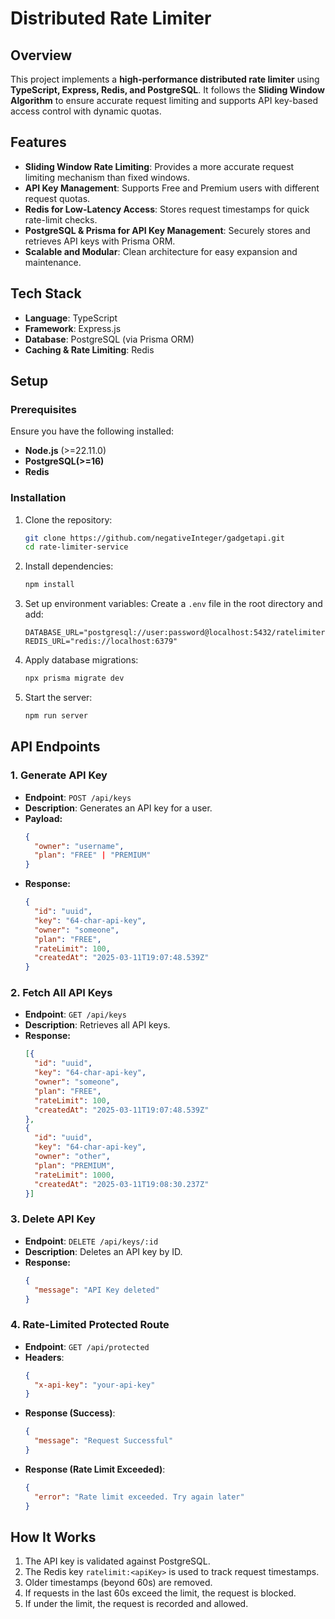 # Distributed Rate Limiter

## Overview
This project implements a **high-performance distributed rate limiter** using **TypeScript, Express, Redis, and PostgreSQL**. It follows the **Sliding Window Algorithm** to ensure accurate request limiting and supports API key-based access control with dynamic quotas.

## Features
- **Sliding Window Rate Limiting**: Provides a more accurate request limiting mechanism than fixed windows.
- **API Key Management**: Supports Free and Premium users with different request quotas.
- **Redis for Low-Latency Access**: Stores request timestamps for quick rate-limit checks.
- **PostgreSQL & Prisma for API Key Management**: Securely stores and retrieves API keys with Prisma ORM.
- **Scalable and Modular**: Clean architecture for easy expansion and maintenance.

## Tech Stack
- **Language**: TypeScript
- **Framework**: Express.js
- **Database**: PostgreSQL (via Prisma ORM)
- **Caching & Rate Limiting**: Redis

## Setup
### Prerequisites
Ensure you have the following installed:
- **Node.js** (>=22.11.0)
- **PostgreSQL(>=16)**
- **Redis**

### Installation
1. Clone the repository:
   ```sh
   git clone https://github.com/negativeInteger/gadgetapi.git
   cd rate-limiter-service
   ```
2. Install dependencies:
   ```sh
   npm install
   ```
3. Set up environment variables:
   Create a `.env` file in the root directory and add:
   ```env
   DATABASE_URL="postgresql://user:password@localhost:5432/ratelimiter"
   REDIS_URL="redis://localhost:6379"
   ```
4. Apply database migrations:
   ```sh
   npx prisma migrate dev
   ```
5. Start the server:
   ```sh
   npm run server
   ```

## API Endpoints
### 1. **Generate API Key**
- **Endpoint**: `POST /api/keys`
- **Description**: Generates an API key for a user.
- **Payload:**
  ```json
  {
    "owner": "username",
    "plan": "FREE" | "PREMIUM"
  }
  ```
- **Response:**
  ```json
  {
    "id": "uuid",
    "key": "64-char-api-key",
    "owner": "someone",
    "plan": "FREE",
    "rateLimit": 100,
    "createdAt": "2025-03-11T19:07:48.539Z"
  }
  ```

### 2. **Fetch All API Keys**
- **Endpoint**: `GET /api/keys`
- **Description**: Retrieves all API keys.
- **Response:**
  ```json
  [{
    "id": "uuid",
    "key": "64-char-api-key",
    "owner": "someone",
    "plan": "FREE",
    "rateLimit": 100,
    "createdAt": "2025-03-11T19:07:48.539Z"
  },
  {
    "id": "uuid",
    "key": "64-char-api-key",
    "owner": "other",
    "plan": "PREMIUM",
    "rateLimit": 1000,
    "createdAt": "2025-03-11T19:08:30.237Z"
  }]
  ```
### 3. **Delete API Key**
- **Endpoint**: `DELETE /api/keys/:id`
- **Description**: Deletes an API key by ID.
- **Response:**
  ```json
  {
    "message": "API Key deleted"
  }
  ```
### 4. **Rate-Limited Protected Route**
- **Endpoint**: `GET /api/protected`
- **Headers**:
  ```json
  {
    "x-api-key": "your-api-key"
  }
  ```
- **Response (Success)**:
  ```json
  {
    "message": "Request Successful"
  }
  ```
- **Response (Rate Limit Exceeded)**:
  ```json
  {
    "error": "Rate limit exceeded. Try again later"
  }
  ```

## How It Works
1. The API key is validated against PostgreSQL.
2. The Redis key `ratelimit:<apiKey>` is used to track request timestamps.
3. Older timestamps (beyond 60s) are removed.
4. If requests in the last 60s exceed the limit, the request is blocked.
5. If under the limit, the request is recorded and allowed.


